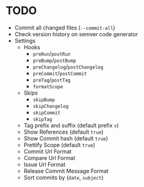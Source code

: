 # TODO

- Commit all changed files (`--commit-all`)
- Check version history on semver code generator
- Settings
    - Hooks
        - `preRun`/`postRun`
        - `preBump`/`postBump`
        - `preChangelog`/`postChangelog`
        - `preCommit`/`postCommit`
        - `preTag`/`postTag`
        - `formatScope`
    - Skips
        - `skipBump`
        - `skipChangelog`
        - `skipCommit`
        - `skipTag`
    - Tag prefix and suffix (default prefix `v`)
    - Show References (default `true`)
    - Show Commit hash (default `true`)
    - Prettify Scope (default `true`)
    - Commit Url Format
    - Compare Url Format
    - Issue Url Format
    - Release Commit Message Format
    - Sort commits by (`date`, `subject`)